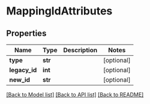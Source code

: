 # MappingIdAttributes

## Properties
Name | Type | Description | Notes
------------ | ------------- | ------------- | -------------
**type** | **str** |  | [optional] 
**legacy_id** | **int** |  | [optional] 
**new_id** | **str** |  | [optional] 

[[Back to Model list]](../README.md#documentation-for-models) [[Back to API list]](../README.md#documentation-for-api-endpoints) [[Back to README]](../README.md)

